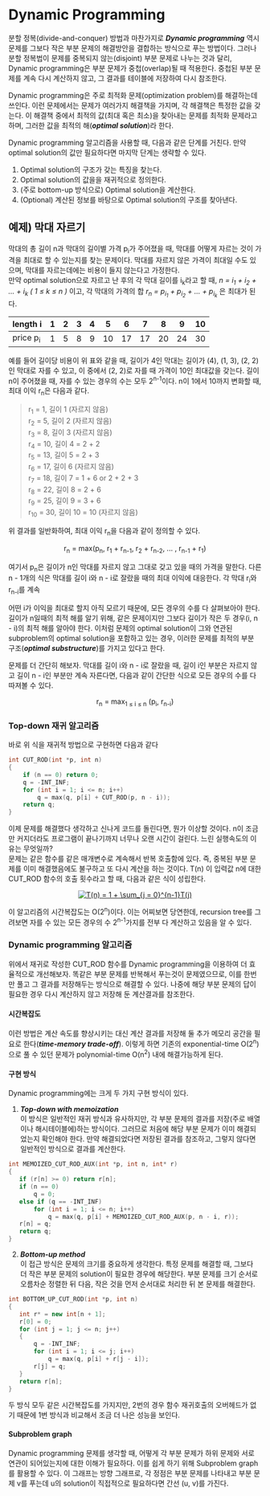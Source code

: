 # Dynamic Programming

분할 정복(divide-and-conquer) 방법과 마찬가지로 ***Dynamic programming*** 역시 문제를 그보다 작은 부분 문제의 해결방안을 결합하는 방식으로 푸는 방법이다. 그러나 분할 정복법이 문제를 중복되지 않는(disjoint) 부분 문제로 나누는 것과 달리, Dynamic programming은 부분 문제가 중첩(overlap)될 때 적용한다. 중첩된 부분 문제를 계속 다시 계산하지 않고, 그 결과를 테이블에 저장하여 다시 참조한다.  

Dynamic programming은 주로 최적화 문제(optimization problem)를 해결하는데 쓰인다. 이런 문제에서는 문제가 여러가지 해결책을 가지며, 각 해결책은 특정한 값을 갖는다. 이 해결책 중에서 최적의 값(최대 혹은 최소)을 찾아내는 문제를 최적화 문제라고 하며, 그러한 값을 최적의 해(***optimal solution***)라 한다.

Dynamic programming 알고리즘을 사용할 때, 다음과 같은 단계를 거친다. 만약 optimal solution의 값만 필요하다면 마지막 단계는 생략할 수 있다.  

1. Optimal solution의 구조가 갖는 특징을 찾는다.
2. Optimal solution의 값을을 재귀적으로 정의한다.
3. (주로 bottom-up 방식으로) Optimal solution을 계산한다.
4. (Optional) 계산된 정보를 바탕으로 Optimal solution의 구조를 찾아낸다.

## 예제) 막대 자르기
막대의 총 길이 n과 막대의 길이별 가격 p<sub>i</sub>가 주어졌을 때, 막대를 어떻게 자르는 것이 가격을 최대로 할 수 있는지를 찾는 문제이다. 막대를 자르지 않은 가격이 최대일 수도 있으며, 막대를 자르는데에는 비용이 들지 않는다고 가정한다.  
만약 optimal solution으로 자르고 난 후의 각 막대 길이를 i<sub>k</sub>라고 할 때, *n = i<sub>1</sub> + i<sub>2</sub> + ... + i<sub>k</sub> ( 1 ≤ k ≤ n )* 이고, 각 막대의 가격의 합 *r<sub>n</sub> = p<sub>i<sub>1</sub></sub> + p<sub>i<sub>2</sub></sub> + ... + p<sub>i<sub>k</sub></sub>* 은 최대가 된다. 

| length i            | 1 | 2 | 3 | 4 | 5  | 6  | 7  | 8  | 9  | 10 |
|---------------------|---|---|---|---|----|----|----|----|----|----|
| price p<sub>i</sub> | 1 | 5 | 8 | 9 | 10 | 17 | 17 | 20 | 24 | 30 |

예를 들어 길이당 비용이 위 표와 같을 때, 길이가 4인 막대는 길이가 (4), (1, 3), (2, 2)인 막대로 자를 수 있고, 이 중에서 (2, 2)로 자를 때 가격이 10인 최대값을 갖는다. 길이 n이 주어졌을 때, 자를 수 있는 경우의 수는 모두 2<sup>n-1</sup>이다. n이 1에서 10까지 변화할 때, 최대 이익 r<sub>n</sub>은 다음과 같다.  

>r<sub>1</sub> = 1, 길이 1 (자르지 않음)  
>r<sub>2</sub> = 5, 길이 2 (자르지 않음)  
>r<sub>3</sub> = 8, 길이 3 (자르지 않음)   
>r<sub>4</sub> = 10, 길이 4 = 2 + 2  
>r<sub>5</sub> = 13, 길이 5 = 2 + 3  
>r<sub>6</sub> = 17, 길이 6 (자르지 않음)    
>r<sub>7</sub> = 18, 길이 7 = 1 + 6 or 2 + 2 + 3  
>r<sub>8</sub> = 22, 길이 8 = 2 + 6  
>r<sub>9</sub> = 25, 길이 9 = 3 + 6  
>r<sub>10</sub> = 30, 길이 10 = 10 (자르지 않음)

위 결과를 일반화하여, 최대 이익 r<sub>n</sub>을 다음과 같이 정의할 수 있다.
<p align="center">
r<sub>n</sub> = max(p<sub>n</sub>, r<sub>1</sub> + r<sub>n-1</sub>, r<sub>2</sub> + r<sub>n-2</sub>, ... , r<sub>n-1</sub> + r<sub>1</sub>)
</p>
여기서 p<sub>n</sub>은 길이가 n인 막대를 자르지 않고 그대로 갖고 있을 때의 가격을 말한다. 다른 n - 1개의 식은 막대를 길이 i와 n - i로 잘랐을 때의 최대 이익에 대응한다. 각 막대 r<sub>i</sub>와 r<sub>n-i</sub>를 계속  

어떤 i가 이익을 최대로 할지 아직 모르기 때문에, 모든 경우의 수를 다 살펴보아야 한다. 길이가 n일때의 최적 해를 알기 위해, 같은 문제이지만 그보다 길이가 작은 두 경우(i, n - i)의 최적 해를 알아야 한다. 이처럼 문제의 optimal solution이 그와 연관된 subproblem의 optimal solution을 포함하고 있는 경우, 이러한 문제를 최적의 부분 구조(***optimal substructure***)를 가지고 있다고 한다.

문제를 더 간단히 해보자. 막대를 길이 i와 n - i로 잘랐을 때, 길이 i인 부분은 자르지 않고 길이 n - i인 부분만 계속 자른다면, 다음과 같이 간단한 식으로 모든 경우의 수를 다 따져볼 수 있다.
<p align="center">
r<sub>n</sub> = max<sub>1 ≤ i ≤ n</sub> (p<sub>i</sub>, r<sub>n-i</sub>)
</p>

### Top-down 재귀 알고리즘
바로 위 식을 재귀적 방법으로 구현하면 다음과 같다
```cpp
int CUT_ROD(int *p, int n)
{
    if (n == 0) return 0;
    q = -INT_INF;
    for (int i = 1; i <= n; i++)
        q = max(q, p[i] + CUT_ROD(p, n - i));
    return q;
}
```
이제 문제를 해결했다 생각하고 신나게 코드를 돌린다면, 뭔가 이상할 것이다. n이 조금만 커지더라도 프로그램이 끝나기까지 너무나 오랜 시간이 걸린다. 느린 실행속도의 이유는 무엇일까?  
문제는 같은 함수를 같은 매개변수로 계속해서 반복 호출함에 있다. 즉, 중복된 부분 문제를 이미 해결했음에도 불구하고 또 다시 계산을 하는 것이다. T(n) 이 입력값 n에 대한 CUT_ROD 함수의 호출 횟수라고 할 때, 다음과 같은 식이 성립한다.
<p align="center">
<a href="https://www.codecogs.com/eqnedit.php?latex=T(n)&space;=&space;1&space;&plus;&space;\sum_{j&space;=&space;0}^{n-1}T(j)" target="_blank"><img src="https://latex.codecogs.com/png.latex?T(n)&space;=&space;1&space;&plus;&space;\sum_{j&space;=&space;0}^{n-1}T(j)" title="T(n) = 1 + \sum_{j = 0}^{n-1}T(j)" /></a>
</p>
이 알고리즘의 시간복잡도는 O(2<sup>n</sup>)이다. 이는 어찌보면 당연한데, recursion tree를 그려보면 자를 수 있는 모든 경우의 수 2<sup>n-1</sup>가지를 전부 다 계산하고 있음을 알 수 있다.

### Dynamic programming 알고리즘
위에서 재귀로 작성한 CUT_ROD 함수를 Dynamic programming을 이용하여 더 효율적으로 개선해보자. 똑같은 부분 문제를 반복해서 푸는것이 문제였으므로, 이를 한번만 풀고 그 결과를 저장해두는 방식으로 해결할 수 있다. 나중에 해당 부분 문제의 답이 필요한 경우 다시 계산하지 않고 저장해 둔 계산결과를 참조한다.  

#### 시간복잡도
 이런 방법은 계산 속도를 향상시키는 대신 계산 결과를 저장해 둘 추가 메모리 공간을 필요로 한다(***time-memory trade-off***). 이렇게 하면 기존의 exponential-time O(2<sup>n</sup>) 으로 풀 수 있던 문제가 polynomial-time O(n<sup>2</sup>) 내에 해결가능하게 된다.

 #### 구현 방식
 Dynamic programming에는 크게 두 가지 구현 방식이 있다. 
 1. ***Top-down with memoization***  
 이 방식은 일반적인 재귀 방식과 유사하지만, 각 부분 문제의 결과를 저장(주로 배열이나 해시테이블에)하는 방식이다. 그러므로 처음에 해당 부분 문제가 이미 해결되었는지 확인해야 한다. 만약 해결되었다면 저장된 결과를 참조하고, 그렇지 않다면 일반적인 방식으로 결과를 계산한다.
 ```cpp
 int MEMOIZED_CUT_ROD_AUX(int *p, int n, int* r)
 {
    if (r[n] >= 0) return r[n];
    if (n == 0)
        q = 0;
    else if (q == -INT_INF)
        for (int i = 1; i <= n; i++)
            q = max(q, p[i] + MEMOIZED_CUT_ROD_AUX(p, n - i, r));
    r[n] = q;
    return q;
 }
 ```
 2. ***Bottom-up method***  
 이 접근 방식은 문제의 크기를 중요하게 생각한다. 특정 문제를 해결할 때, 그보다 더 작은 부분 문제의 solution이 필요한 경우에 해당한다. 부분 문제를 크기 순서로 오름차순 정렬한 뒤 다음, 작은 것을 먼저 순서대로 처리한 뒤 본 문제를 해결한다.  
 ```cpp
 int BOTTOM_UP_CUT_ROD(int *p, int n)
 {
    int r* = new int[n + 1];
    r[0] = 0;
    for (int j = 1; j <= n; j++)
    {
        q = -INT_INF;
        for (int i = 1; i <= j; i++)
            q = max(q, p[i] + r[j - i]);
        r[j] = q;
    }
    return r[n];
 }
 ```

 두 방식 모두 같은 시간복잡도를 가지지만, 2번의 경우 함수 재귀호출의 오버헤드가 없기 때문에 1번 방식과 비교해서 조금 더 나은 성능을 보인다.

 #### Subproblem graph
 Dynamic programming 문제를 생각할 때, 어떻게 각 부분 문제가 하위 문제와 서로 연관이 되어있는지에 대한 이해가 필요하다. 이를 쉽게 하기 위해 Subproblem graph를 활용할 수 있다. 이 그래프는 방향 그래프로, 각 정점은 부분 문제를 나타내고 부분 문제 v를 푸는데 u의 solution이 직접적으로 필요하다면 간선 (u, v)를 가진다.